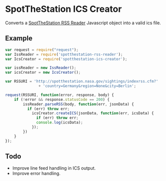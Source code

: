 # SpotTheStation ICS Creator
Converts a [SpotTheStation RSS Reader](http://github.com/colw/spotthestation-rss-reader) Javascript object into a valid ics file.

## Example
```Javascript
var request = require("request");
var IssReader = require('spotthestation-rss-reader');
var IcsCreator = require('spotthestation-ics-creator');

var issReader = new IssReader();
var icsCreator = new IcsCreator();

var RSSURI = 'http://spotthestation.nasa.gov/sightings/indexrss.cfm?'
		       + 'country=Germany&region=None&city=Berlin';

request(RSSURI, function(error, response, body) {
    if (!error && response.statusCode == 200) {
        issReader.parseRSS(body, function(err, jsonData) {
          if (err) throw err;            
        	icsCreator.createICS(jsonData, function(err, icsData) {
        	  if (err) throw err;
        	  console.log(icsData);
        	});
        })
    }
});
```

## Todo
 - Improve line feed handling in ICS output.
 - Improve error handling.
